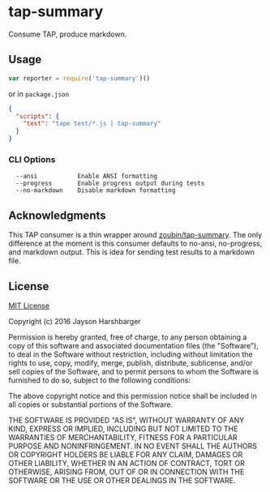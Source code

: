 # tap-summary
Consume TAP, produce markdown.

## Usage

```javascript
var reporter = require('tap-summary')()

```

or in `package.json`

```json
{
  "scripts": {
    "test": "tape test/*.js | tap-summary"
  }
}
```

### CLI Options

```
  --ansi           Enable ANSI formatting
  --progress       Enable progress output during tests
  --no-markdown    Disable markdown formatting
```

## Acknowledgments

This TAP consumer is a thin wrapper around [zoubin/tap-summary](https://github.com/zoubin/tap-summary).  The only difference at the moment is this consumer defaults to no-ansi, no-progress, and markdown output.  This is idea for sending test results to a markdown file.

## License

[MIT License](http://en.wikipedia.org/wiki/MIT_License)

Copyright (c) 2016 Jayson Harshbarger

Permission is hereby granted, free of charge, to any person obtaining a copy of this software and associated documentation files (the "Software"), to deal in the Software without restriction, including without limitation the rights to use, copy, modify, merge, publish, distribute, sublicense, and/or sell copies of the Software, and to permit persons to whom the Software is furnished to do so, subject to the following conditions:

The above copyright notice and this permission notice shall be included in all copies or substantial portions of the Software.

THE SOFTWARE IS PROVIDED "AS IS", WITHOUT WARRANTY OF ANY KIND, EXPRESS OR IMPLIED, INCLUDING BUT NOT LIMITED TO THE WARRANTIES OF MERCHANTABILITY, FITNESS FOR A PARTICULAR PURPOSE AND NONINFRINGEMENT. IN NO EVENT SHALL THE AUTHORS OR COPYRIGHT HOLDERS BE LIABLE FOR ANY CLAIM, DAMAGES OR OTHER LIABILITY, WHETHER IN AN ACTION OF CONTRACT, TORT OR OTHERWISE, ARISING FROM, OUT OF OR IN CONNECTION WITH THE SOFTWARE OR THE USE OR OTHER DEALINGS IN THE SOFTWARE.
